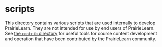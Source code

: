 # scripts

This directory contains various scripts that are used internally to develop PrairieLearn. They are not intended for use by end users of PrairieLearn. See [the `contrib` directory](../contrib) for useful tools for course content development and operation that have been contributed by the PrairieLearn community.
